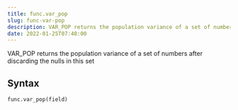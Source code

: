 ```yaml
---
title: func.var_pop
slug: func-var-pop
description: VAR_POP returns the population variance of a set of numbers after discarding the nulls in this set
date: 2022-01-25T07:40:00
---
```


VAR_POP returns the population variance of a set of numbers after discarding the nulls in this set

## Syntax
```python
func.var_pop(field) 
```
